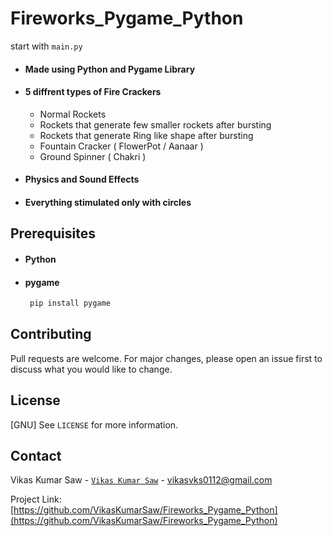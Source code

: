 # Fireworks_Pygame_Python
start with `main.py`
 - #### Made using Python and Pygame Library
 - #### 5 diffrent types of Fire Crackers
   - Normal Rockets
   - Rockets that generate few smaller rockets after bursting
   - Rockets that generate Ring like shape after bursting
   - Fountain Cracker ( FlowerPot / Aanaar )
   - Ground Spinner ( Chakri )
  - #### Physics and Sound Effects 
  - #### Everything stimulated only with circles
 
## Prerequisites
 - #### Python
 - #### pygame
    ```sh
     pip install pygame
    ```
## Contributing
Pull requests are welcome. For major changes, please open an issue first to discuss what you would like to change.

## License
[GNU] See `LICENSE` for more information.

## Contact

Vikas Kumar Saw - [``Vikas Kumar Saw``](https://instagram.com/vikas.kumar.saw) - vikasvks0112@gmail.com

Project Link: [https://github.com/VikasKumarSaw/Fireworks_Pygame_Python](https://github.com/VikasKumarSaw/Fireworks_Pygame_Python)
